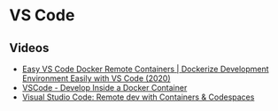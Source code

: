 # VS Code

## Videos
- [Easy VS Code Docker Remote Containers | Dockerize Development Environment Easily with VS Code (2020)](https://www.youtube.com/watch?v=KFyRLxiRKAc)
- [VSCode - Develop Inside a Docker Container](https://www.youtube.com/watch?v=mi8kpAgHYFo)
- [Visual Studio Code: Remote dev with Containers & Codespaces](https://www.youtube.com/watch?v=ruIoLtqIdNc)